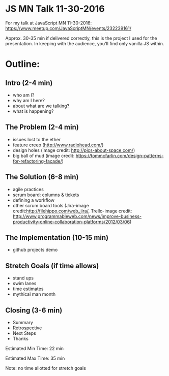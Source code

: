 JS MN Talk 11-30-2016
=====================

For my talk at JavaScript MN 11-30-2016: https://www.meetup.com/JavaScriptMN/events/232239161/

Approx. 30-35 min if delivered correctly, this is the project I used for the presentation. In keeping with the audience, you'll find only vanilla JS within.

Outline:
========
Intro (2-4 min)
---------------
* who am I?
* why am I here?
* about what are we talking?
* what is happening?

The Problem (2-4 min)
---------------------
* issues lost to the ether
* feature creep (http://www.radiohead.com/)
* design holes (image credit: http://pics-about-space.com/)
* big ball of mud (image credit: https://tommcfarlin.com/design-patterns-for-refactoring-facade/)

The Solution (6-8 min)
-----------------------
* agile practices
* scrum board: columns & tickets
* defining a workflow
* other scrum board tools (Jira-image credit:http://filehippo.com/web_jira/, Trello-image credit: http://www.programmableweb.com/news/improve-business-productivity-online-collaboration-platforms/2012/03/06)

The Implementation (10-15 min)
------------------------------
* github projects demo

Stretch Goals (if time allows)
------------------------------
* stand ups
* swim lanes
* time estimates
* mythical man month

Closing (3-6 min)
-----------------
* Summary
* Retrospective
* Next Steps
* Thanks

Estimated Min Time: 22 min

Estimated Max Time: 35 min

Note: no time allotted for stretch goals
